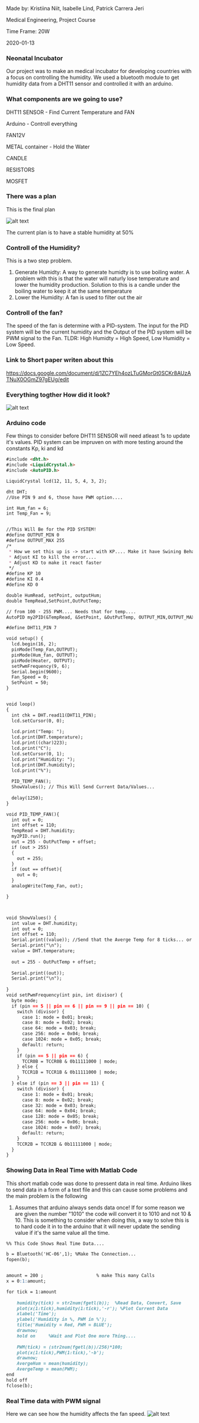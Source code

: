 ### 
Made by:  Kristiina Niit, Isabelle Lind, Patrick Carrera Jeri 

Medical Engineering, Project Course

Time Frame: 20W 

2020-01-13 

### Neonatal Incubator 

Our project was to make an medical incubator for developing countries with a focus on controlling the humidity. We used a bluetooth module to get humidity data from a DHT11 sensor and controlled it with an arduino.
### What components are we going to use? 

DHT11 SENSOR - Find Current Temperature and FAN 

Arduino - Controll everything 

FAN12V 

METAL container - Hold the Water 

CANDLE 

RESISTORS 

MOSFET 
### There was a plan
This is the final plan

![alt text](https://user-images.githubusercontent.com/46792060/72289837-3900f580-364c-11ea-8a92-1d2f13b578c2.png)

The current plan is to have a stable humidity at 50% 

### Controll of the Humidity? 
This is a two step problem. 

1. Generate Humidty: A way to generate humidty is to use boiling water. A problem with this is that the water will naturly lose temperature and lower the humidity production. Solution to this is a candle under the boiling water to keep it at the same temperature
2. Lower the Humidity: A fan is used to filter out the air

### Controll of the fan?

The speed of the fan is determine with a PID-system. The input for the PID system will be the current humidity and the Output of the PID system will be PWM signal to the Fan. TLDR: High Humidty = High Speed, Low Humidity = Low Speed. 

### Link to Short paper writen about this

https://docs.google.com/document/d/1ZC7YEh4ozLTuGMorGt0SCKr8AUzATNuX0OGmZ97gEUg/edit

### Everything togther How did it look? 

![alt text](https://user-images.githubusercontent.com/46792060/72289573-b2e4af00-364b-11ea-8719-26426a0036b8.jpeg)

### Arduino code
Few things to consider before 
DHT11 SENSOR will need atleast 1s to update it's values. 
PID system can be impruven on with more testing around the constants Kp, ki and kd 
```markdown
#include <dht.h>
#include <LiquidCrystal.h>
#include <AutoPID.h>

LiquidCrystal lcd(12, 11, 5, 4, 3, 2);

dht DHT;
//Use PIN 9 and 6, those have PWM option....

int Hum_fan = 6;
int Temp_Fan = 9; 


//This Will Be for the PID SYSTEM!
#define OUTPUT_MIN 0
#define OUTPUT_MAX 255
/*
 * How we set this up is -> start with KP.... Make it have Swining Behav 
 * Adjust KI to kill the error.... 
 * Adjust KD to make it react faster 
 */
#define KP 10
#define KI 0.4
#define KD 0

double HumRead, setPoint, outputHum;
double TempRead,SetPoint,OutPutTemp;

// from 100 - 255 PWM.... Needs that for temp.... 
AutoPID my2PID(&TempRead, &SetPoint, &OutPutTemp, OUTPUT_MIN,OUTPUT_MAX,KP,KI,KD);

#define DHT11_PIN 7

void setup() {
  lcd.begin(16, 2);
  pinMode(Temp_Fan,OUTPUT);
  pinMode(Hum_fan, OUTPUT);
  pinMode(Heater, OUTPUT);
  setPwmFrequency(9, 6);
  Serial.begin(9600); 
  Fan_Speed = 0; 
  SetPoint = 50; 
}


void loop()
{
  int chk = DHT.read11(DHT11_PIN);
  lcd.setCursor(0, 0);
  
  lcd.print("Temp: ");
  lcd.print(DHT.temperature);
  lcd.print((char)223);
  lcd.print("C");
  lcd.setCursor(0, 1);
  lcd.print("Humidity: ");
  lcd.print(DHT.humidity);
  lcd.print("%");
  
  PID_TEMP_FAN();
  ShowValues(); // This Will Send Current Data/Values...
 
  delay(1250);
}

void PID_TEMP_FAN(){
  int out = 0;
  int offset = 110; 
  TempRead = DHT.humidity;
  my2PID.run();
  out = 255 - OutPutTemp + offset; 
  if (out > 255)
  {
    out = 255; 
  }
  if (out == offset){
    out = 0; 
  }
  analogWrite(Temp_Fan, out);

}



void ShowValues() {
  int value = DHT.humidity;
  int out = 0;
  int offset = 110; 
  Serial.print((value)); //Send that the Averge Temp for 8 ticks... or 1250 * 8 =
  Serial.print("\n");
  value = DHT.temperature;
  
  out = 255 - OutPutTemp + offset; 
  
  Serial.print((out));
  Serial.print("\n");  
 
}
void setPwmFrequency(int pin, int divisor) {
  byte mode;
  if (pin == 5 || pin == 6 || pin == 9 || pin == 10) {
    switch (divisor) {
      case 1: mode = 0x01; break;
      case 8: mode = 0x02; break;
      case 64: mode = 0x03; break;
      case 256: mode = 0x04; break;
      case 1024: mode = 0x05; break;
      default: return;
    }
    if (pin == 5 || pin == 6) {
      TCCR0B = TCCR0B & 0b11111000 | mode;
    } else {
      TCCR1B = TCCR1B & 0b11111000 | mode;
    }
  } else if (pin == 3 || pin == 11) {
    switch (divisor) {
      case 1: mode = 0x01; break;
      case 8: mode = 0x02; break;
      case 32: mode = 0x03; break;
      case 64: mode = 0x04; break;
      case 128: mode = 0x05; break;
      case 256: mode = 0x06; break;
      case 1024: mode = 0x07; break;
      default: return;
    }
    TCCR2B = TCCR2B & 0b11111000 | mode;
  }
}
```


### Showing Data in Real Time with Matlab Code

This short matlab code was done to pressent data in real time. Arduino likes to send data in a form of a text file and this can cause some problems and the main problem is the following 

1. Assumes that arduino always sends data once! If for some reason we are given the number "1010" the code will convert it to 1010 and not 10 & 10. This is something to consider when doing this, a way to solve this is to hard code it in to the arduino that it will never update the sending value if it's the same value all the time. 

```markdown
%% This Code Shows Real Time Data.... 

b = Bluetooth('HC-06',1); %Make The Connection... 
fopen(b); 


amount = 200 ;                    % make This many Calls
x = 0:1:amount; 

for tick = 1:amount
    
    humidity(tick) = str2num(fgetl(b));  %Read Data, Convert, Save 
    plot(x(1:tick),humidity(1:tick),'-r'); %Plot Current Data
    xlabel('Time'); 
    ylabel('Humidity in %, PWM in %'); 
    title('Humidity = Red, PWM = BLUE'); 
    drawnow;
    hold on     %Wait and Plot One more Thing....
    
    PWM(tick) = (str2num(fgetl(b))/256)*100;
    plot(x(1:tick),PWM(1:tick),'-b');
    drawnow; 
    AvergeHum = mean(humidity); 
    AvergeTemp = mean(PWM);
end 
hold off
fclose(b);
```
### Real Time data with PWM signal 
Here we can see how the humidity affects the fan speed. 
![alt text](https://user-images.githubusercontent.com/46792060/72286982-8bd7ae80-3646-11ea-97ae-5af537caaea5.PNG)
